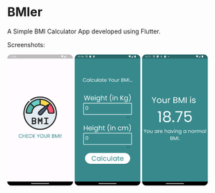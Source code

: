 # BMIer

A Simple BMI Calculator App developed using Flutter.

Screenshots:

<img src="https://github.com/Chemilas/BMI-Calculator-App/blob/main/Screenshot_0.png" width=30% height=30%> <img src="https://github.com/Chemilas/BMI-Calculator-App/blob/main/Screenshot_1.png" width=30% height=30%> <img src="https://github.com/Chemilas/BMI-Calculator-App/blob/main/Screenshot_2.png" width=30% height=30%>

